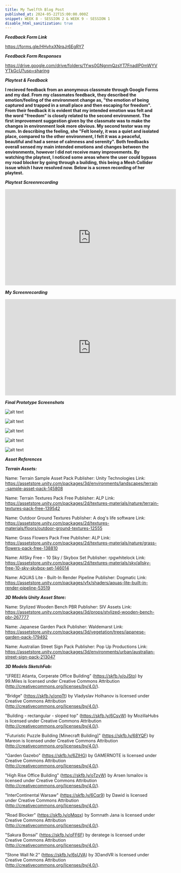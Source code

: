 ```yaml
---
title: My Twelfth Blog Post
published_at: 2024-05-22T15:00:00.000Z
snippet: WEEK 8 - SESSION 2 & WEEK 9 - SESSION 1
disable_html_sanitization: true
---
```


_**Feedback Form Link**_

https://forms.gle/HHvhxXNrqJr6EgRY7 

_**Feedback Form Responses**_

https://drive.google.com/drive/folders/1Yws0GNgnmQzsYT7FnadIP0mWYVYTkGcU?usp=sharing  

_**Playtest & Feedback**_

**I recieved feedback from an anonymous classmate through Google Forms and my dad. From my classmates feedback, they described the emotion/feeling of the environment change as, "the emotion of being captured and trapped in a small place and then escaping for freedom". From their feedback it is evident that my intended emotion was felt and the word "freedom" is closely related to the second environment. The first improvement suggestion given by the classmate was to make the changes in environment look more obvious. My second testor was my mum. In describing the feeling, she "Felt lonely, it was a quiet and isolated place, compared to the other environment, I felt it was a peaceful, beautiful and had a sense of calmness and serenity". Both feedbacks overall sensed my main intended emotions and changes between the environments, however I did not receive many improvements. By watching the playtest, I noticed some areas where the user could bypass my road blocker by going through a building, this being a Mesh Collider issue which I have resolved now. Below is a screen recording of her playtest.**

_**Playtest Screenrecording**_

<iframe width="560" height="315" src="https://www.youtube.com/embed/xfr2m-DJTOk?si=kyeoCBAnkBObZ14Q" title="YouTube video player" frameborder="0" allow="accelerometer; autoplay; clipboard-write; encrypted-media; gyroscope; picture-in-picture; web-share" referrerpolicy="strict-origin-when-cross-origin" allowfullscreen></iframe>

_**My Screenrecording**_

<iframe width="560" height="315" src="https://www.youtube.com/embed/qyhbUdwy32Q?si=uYU9_d5fuGaBnlNf" title="YouTube video player" frameborder="0" allow="accelerometer; autoplay; clipboard-write; encrypted-media; gyroscope; picture-in-picture; web-share" referrerpolicy="strict-origin-when-cross-origin" allowfullscreen></iframe>

_**Final Prototype Screenshots**_

![alt text](/images/screenshot1.png)

![alt text](/images/screenshot2.png)

![alt text](/images/screenshot3.png)

![alt text](/images/screenshot4.png)

![alt text](/images/screenshot5.png)

_**Asset References**_

_**Terrain Assets:**_

Name: Terrain Sample Asset Pack
Publisher: Unity Technologies
Link: https://assetstore.unity.com/packages/3d/environments/landscapes/terrain-sample-asset-pack-145808

Name: Terrain Textures Pack Free
Publisher: ALP Link: https://assetstore.unity.com/packages/2d/textures-materials/nature/terrain-textures-pack-free-139542

Name: Outdoor Ground Textures
Publisher: A dog's life software
Link: https://assetstore.unity.com/packages/2d/textures-materials/floors/outdoor-ground-textures-12555 

Name: Grass Flowers Pack Free
Publisher: ALP
Link: https://assetstore.unity.com/packages/2d/textures-materials/nature/grass-flowers-pack-free-138810

Name: AllSky Free - 10 Sky / Skybox Set
Publisher: rpgwhitelock
Link: https://assetstore.unity.com/packages/2d/textures-materials/sky/allsky-free-10-sky-skybox-set-146014 

Name: AQUAS Lite - Built-In Render Pipeline
Publisher: Dogmatic
Link: https://assetstore.unity.com/packages/vfx/shaders/aquas-lite-built-in-render-pipeline-53519 

_**3D Models Unity Asset Store:**_

Name: Stylized Wooden Bench PBR
Publisher: SIV Assets
Link: https://assetstore.unity.com/packages/3d/props/stylized-wooden-bench-pbr-267777 

Name: Japanese Garden Pack
Publisher: Waldemarst
Link: https://assetstore.unity.com/packages/3d/vegetation/trees/japanese-garden-pack-179492

Name: Australian Street Sign Pack
Publisher: Pop Up Productions
Link: https://assetstore.unity.com/packages/3d/environments/urban/australian-street-sign-pack-213047

_**3D Models SketchFab:**_

"[FREE]  Atlanta, Corperate Office Building" (https://skfb.ly/oJSto) by 99.Miles is licensed under Creative Commons Attribution (http://creativecommons.org/licenses/by/4.0/).

"Bridge" (https://skfb.ly/onpTt) by Vladyslav Holhanov is licensed under Creative Commons Attribution (http://creativecommons.org/licenses/by/4.0/).

"Building - rectangular - sloped top" (https://skfb.ly/6CsvW) by MozillaHubs is licensed under Creative Commons Attribution (http://creativecommons.org/licenses/by/4.0/).

"Futuristic Puzzle Building [Minecraft Building]" (https://skfb.ly/68YQF) by Mareon is licensed under Creative Commons Attribution (http://creativecommons.org/licenses/by/4.0/).

"Garden Gazebo" (https://skfb.ly/6ZIHG) by GAMERNOTE is licensed under Creative Commons Attribution (http://creativecommons.org/licenses/by/4.0/). 

"High Rise Office Building" (https://skfb.ly/oTzyW) by Arsen Ismailov is licensed under Creative Commons Attribution (http://creativecommons.org/licenses/by/4.0/).

"InterContinental Warsaw" (https://skfb.ly/6Cqr9) by Dawid is licensed under Creative Commons Attribution (http://creativecommons.org/licenses/by/4.0/).

"Road Blocker" (https://skfb.ly/oMqqx) by Somnath Jana is licensed under Creative Commons Attribution (http://creativecommons.org/licenses/by/4.0/).

"Sakura Bonsai" (https://skfb.ly/oFF6F) by deratege is licensed under Creative Commons Attribution (http://creativecommons.org/licenses/by/4.0/).

"Stone Wall Nr.2" (https://skfb.ly/6sUVA) by 3DandVR is licensed under Creative Commons Attribution (http://creativecommons.org/licenses/by/4.0/).





<!-- 1. Ask a friend, family member, classmate or someone else to playtest your work. Give them a set amount of time to explore your environment, and don't give them any instructions about where to go or what to do.  
2. Using a screen recording method of your choice, create a screen recording of their testing of your work. Use this recording to improve your design by looking for elements that may be confusing, overlooked, or otherwise in need of adjustment.
3. Post this recording to your blog, and write a post detailing the testing session, including who your tester was, what the results of the session were, and how the results will inform the design of your project moving forward. 
 -->





<!-- # This is h1

## This is h2

_underline_

**bold** -->
